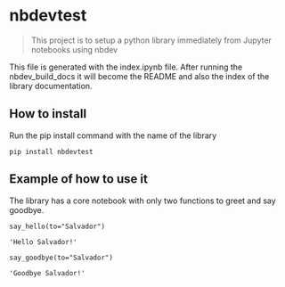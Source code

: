 # nbdevtest
> This project is to setup a python library immediately from Jupyter notebooks using nbdev


This file is generated with the index.ipynb file. After running the nbdev_build_docs it will become the README and also the index of the library documentation.

## How to install

Run the pip install command with the name of the library

`pip install nbdevtest`

## Example of how to use it

The library has a core notebook with only two functions to greet and say goodbye.

```
say_hello(to="Salvador")
```




    'Hello Salvador!'



```
say_goodbye(to="Salvador")
```




    'Goodbye Salvador!'


